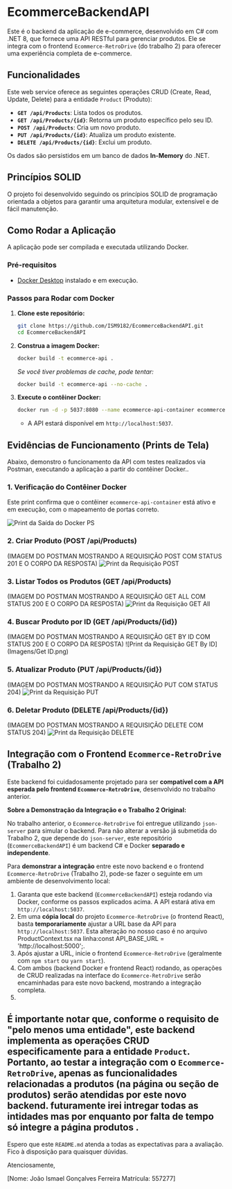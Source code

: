 # EcommerceBackendAPI

Este é o backend da aplicação de e-commerce, desenvolvido em C# com .NET 8, que fornece uma API RESTful para gerenciar produtos. Ele se integra com o frontend `Ecommerce-RetroDrive` (do trabalho 2) para oferecer uma experiência completa de e-commerce.

## Funcionalidades

Este web service oferece as seguintes operações CRUD (Create, Read, Update, Delete) para a entidade `Product` (Produto):

* **`GET /api/Products`**: Lista todos os produtos.
* **`GET /api/Products/{id}`**: Retorna um produto específico pelo seu ID.
* **`POST /api/Products`**: Cria um novo produto.
* **`PUT /api/Products/{id}`**: Atualiza um produto existente.
* **`DELETE /api/Products/{id}`**: Exclui um produto.

Os dados são persistidos em um banco de dados **In-Memory** do .NET.

## Princípios SOLID

O projeto foi desenvolvido seguindo os princípios SOLID de programação orientada a objetos para garantir uma arquitetura modular, extensível e de fácil manutenção. 

## Como Rodar a Aplicação

A aplicação pode ser compilada e executada utilizando Docker.

### Pré-requisitos

* [Docker Desktop](https://www.docker.com/products/docker-desktop/) instalado e em execução.

### Passos para Rodar com Docker

1.  **Clone este repositório:**
    ```bash
    git clone https://github.com/ISM9182/EcommerceBackendAPI.git
    cd EcommerceBackendAPI
    ```

2.  **Construa a imagem Docker:**
    ```bash
    docker build -t ecommerce-api .
    ```
    *Se você tiver problemas de cache, pode tentar:*
    ```bash
    docker build -t ecommerce-api --no-cache .
    ```

3.  **Execute o contêiner Docker:**
    ```bash
    docker run -d -p 5037:8080 --name ecommerce-api-container ecommerce-api
    ```
    * A API estará disponível em `http://localhost:5037`.


## Evidências de Funcionamento (Prints de Tela)

Abaixo, demonstro o funcionamento da API com testes realizados via Postman, executando a aplicação a partir do contêiner Docker..


### 1. Verificação do Contêiner Docker

Este print confirma que o contêiner `ecommerce-api-container` está ativo e em execução, com o mapeamento de portas correto.

![Print da Saída do Docker PS](Imagens/docker-ps.png)

### 2. Criar Produto (POST /api/Products)

(IMAGEM DO POSTMAN MOSTRANDO A REQUISIÇÃO POST COM STATUS 201 E O CORPO DA RESPOSTA)
![Print da Requisição POST](Imagens/Post.png)

### 3. Listar Todos os Produtos (GET /api/Products)

(IMAGEM DO POSTMAN MOSTRANDO A REQUISIÇÃO GET ALL COM STATUS 200 E O CORPO DA RESPOSTA)
![Print da Requisição GET All](Imagens/Get.png)

### 4. Buscar Produto por ID (GET /api/Products/{id})

(IMAGEM DO POSTMAN MOSTRANDO A REQUISIÇÃO GET BY ID COM STATUS 200 E O CORPO DA RESPOSTA)
![Print da Requisição GET By ID](Imagens/Get ID.png)

### 5. Atualizar Produto (PUT /api/Products/{id})

(IMAGEM DO POSTMAN MOSTRANDO A REQUISIÇÃO PUT COM STATUS 204)
![Print da Requisição PUT](Imagens/Put.png)

### 6. Deletar Produto (DELETE /api/Products/{id})

(IMAGEM DO POSTMAN MOSTRANDO A REQUISIÇÃO DELETE COM STATUS 204)
![Print da Requisição DELETE](Imagens/Delete.png)



## Integração com o Frontend `Ecommerce-RetroDrive` (Trabalho 2)

Este backend foi cuidadosamente projetado para ser **compatível com a API esperada pelo frontend `Ecommerce-RetroDrive`**, desenvolvido no trabalho anterior.

**Sobre a Demonstração da Integração e o Trabalho 2 Original:**

No trabalho anterior, o `Ecommerce-RetroDrive` foi entregue utilizando `json-server` para simular o backend. Para não alterar a versão já submetida do Trabalho 2, que depende do `json-server`, este repositório (`EcommerceBackendAPI`) é um backend C# e Docker **separado e independente**.


Para **demonstrar a integração** entre este novo backend e o frontend `Ecommerce-RetroDrive` (Trabalho 2), pode-se fazer o seguinte em um ambiente de desenvolvimento local:


1.  Garanta que este backend (`EcommerceBackendAPI`) esteja rodando via Docker, conforme os passos explicados acima. A API estará ativa em `http://localhost:5037`.
2.  Em uma **cópia local** do projeto `Ecommerce-RetroDrive` (o frontend React), basta **temporariamente** ajustar a URL base da API para `http://localhost:5037`. Esta alteração no nosso caso é no arquivo ProductContext.tsx na linha:const API_BASE_URL = 'http://localhost:5000';.
3.  Após ajustar a URL, inicie o frontend `Ecommerce-RetroDrive` (geralmente com `npm start` ou `yarn start`).
4.  Com ambos (backend Docker e frontend React) rodando, as operações de CRUD realizadas na interface do `Ecommerce-RetroDrive` serão encaminhadas para este novo backend, mostrando a integração completa.
5.  
**É importante notar que, conforme o requisito de "pelo menos uma entidade", este backend implementa as operações CRUD especificamente para a entidade `Product`. Portanto, ao testar a integração com o `Ecommerce-RetroDrive`, apenas as funcionalidades relacionadas a produtos (na página ou seção de produtos) serão atendidas por este novo backend.**
futuramente irei intregar todas as intidades mas por enquanto por falta de tempo só integre a página produtos .
---

Espero que este `README.md` atenda a todas as expectativas para a avaliação. Fico à disposição para quaisquer dúvidas.

Atenciosamente,

[Nome: João Ismael Gonçalves Ferreira
Matrícula: 557277]
